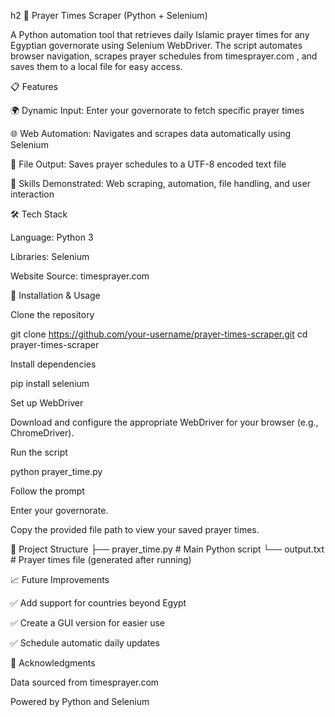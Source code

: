 h2 🕌 Prayer Times Scraper (Python + Selenium)

A Python automation tool that retrieves daily Islamic prayer times for any Egyptian governorate using Selenium WebDriver. The script automates browser navigation, scrapes prayer schedules from timesprayer.com
, and saves them to a local file for easy access.

📋 Features

🌍 Dynamic Input: Enter your governorate to fetch specific prayer times

🌐 Web Automation: Navigates and scrapes data automatically using Selenium

💾 File Output: Saves prayer schedules to a UTF-8 encoded text file

🧰 Skills Demonstrated: Web scraping, automation, file handling, and user interaction

🛠 Tech Stack

Language: Python 3

Libraries: Selenium

Website Source: timesprayer.com

🚀 Installation & Usage

Clone the repository

git clone https://github.com/your-username/prayer-times-scraper.git
cd prayer-times-scraper


Install dependencies

pip install selenium


Set up WebDriver

Download and configure the appropriate WebDriver for your browser (e.g., ChromeDriver).

Run the script

python prayer_time.py


Follow the prompt

Enter your governorate.

Copy the provided file path to view your saved prayer times.

📂 Project Structure
├── prayer_time.py       # Main Python script
└── output.txt           # Prayer times file (generated after running)

📈 Future Improvements

✅ Add support for countries beyond Egypt

✅ Create a GUI version for easier use

✅ Schedule automatic daily updates

🙌 Acknowledgments

Data sourced from timesprayer.com

Powered by Python and Selenium
